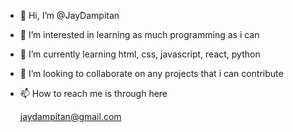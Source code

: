 - 👋 Hi, I’m @JayDampitan
- 👀 I’m interested in learning as much programming as i can
- 🌱 I’m currently learning html, css, javascript, react, python
- 💞️ I’m looking to collaborate on any projects that i can contribute
- 📫 How to reach me is through here 

  jaydampitan@gmail.com
  
